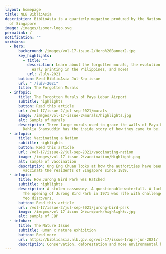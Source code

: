 ```yaml
---
layout: homepage
title: NLB BiblioAsia
description: BiblioAsia is a quarterly magazine produced by the National Library
  of Singapore
image: /images/isomer-logo.svg
permalink: /
notification: ""
sections:
  - hero:
      background: /images/vol-17-issue-2/Hero%20Banner2.jpg
      key_highlights:
        - title: ""
          description: Learn about the forgotten murals, the evolution of Mulan's story,
            early printing in the Philippines, and more!
          url: /July-2021
      button: Read BiblioAsia Jul–Sep issue
      url: " /july-2021"
      title: The Forgotten Murals
  - infopic:
      title: The Forgotten Murals of Paya Lebar Airport
      subtitle: highlights
      button: Read this article
      url: /vol-17/issue-2/jul-sep-2021/murals
      image: /images/vol-17-issue-2/murals/highlights.jpg
      alt: Sample of murals
      description: Three large murals used to grace the walls of Paya Lebar Airport.
        Dahlia Shamsuddin has the inside story of how they came to be.
  - infopic:
      title: Vaccinating a Nation
      subtitle: highlights
      button: Read this article
      url: /vol-17/issue-2/jul-sep-2021/vaccinating-nation
      image: /images/vol-17-issue-2/vaccination/Highlight.png
      alt: sample of vaccination
      description: Ong Eng Chuan looks at how the authorities have been trying to
        vaccinate the residents of Singapore since 1819.
  - infopic:
      title: How Jurong Bird Park was Hatched
      subtitle: highlights
      description: A stolen cassowary. A questionable waterfall. A lack of falconers.
        The opening of Jurong Bird Park in 1971 was rife with challenges, as Zoe
        Yeo discovers.
      button: Read this article
      url: /vol-17/issue-2/jul-sep-2021/jurong-bird-park
      image: /images/vol-17-issue-2/birdpark/highlights.jpg
      alt: sample of JBP
  - infobar:
      title: The Nature Issue
      subtitle: Human x nature exhibition
      button: Read more
      url: https://biblioasia.nlb.gov.sg/vol-17/issue-1/apr-jun-2021/
      description: Conservation, deforestation and more environmental histories of Singapore
---
```

